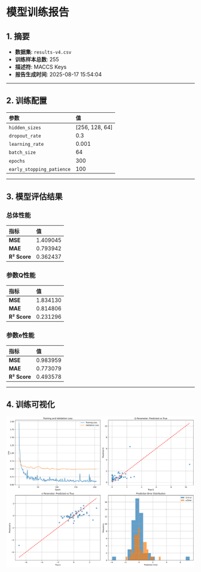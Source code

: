 # 模型训练报告

## 1. 摘要

- **数据集**: `results-v4.csv`
- **训练样本总数**: 255
- **描述符**: MACCS Keys
- **报告生成时间**: 2025-08-17 15:54:04

---

## 2. 训练配置

| 参数 | 值 |
| :--- | :--- |
| `hidden_sizes` | [256, 128, 64] |
| `dropout_rate` | 0.3 |
| `learning_rate` | 0.001 |
| `batch_size` | 64 |
| `epochs` | 300 |
| `early_stopping_patience` | 100 |

---

## 3. 模型评估结果

### 总体性能

| 指标 | 值 |
| :--- | :--- |
| **MSE** | 1.409045 |
| **MAE** | 0.793942 |
| **R² Score** | 0.362437 |

### 参数Q性能

| 指标 | 值 |
| :--- | :--- |
| **MSE** | 1.834130 |
| **MAE** | 0.814806 |
| **R² Score** | 0.231296 |

### 参数e性能

| 指标 | 值 |
| :--- | :--- |
| **MSE** | 0.983959 |
| **MAE** | 0.773079 |
| **R² Score** | 0.493578 |

---

## 4. 训练可视化

![训练结果图](training_results.png)

